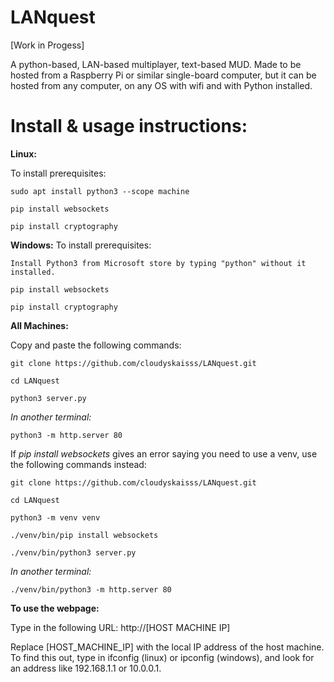 # LANquest
[Work in Progess]

A python-based, LAN-based multiplayer, text-based MUD. Made to be hosted from a Raspberry Pi or similar single-board computer, but it can be hosted from any computer, on any OS with wifi and with Python installed.

# Install & usage instructions:

**Linux:**

  To install prerequisites:
  
    sudo apt install python3 --scope machine

    pip install websockets

    pip install cryptography


**Windows:**
  To install prerequisites:

    Install Python3 from Microsoft store by typing "python" without it installed.

    pip install websockets

    pip install cryptography


**All Machines:**

  Copy and paste the following commands:
  
    git clone https://github.com/cloudyskaisss/LANquest.git
    
    cd LANquest

    python3 server.py

  _In another terminal:_

    python3 -m http.server 80


  If _pip install websockets_ gives an error saying you need to use a venv, use the following commands instead:
    
    git clone https://github.com/cloudyskaisss/LANquest.git
    
    cd LANquest

    python3 -m venv venv

    ./venv/bin/pip install websockets

    ./venv/bin/python3 server.py

  _In another terminal:_

    ./venv/bin/python3 -m http.server 80






**To use the webpage:**

  Type in the following URL: http://[HOST MACHINE IP]
    
  Replace [HOST_MACHINE_IP] with the local IP address of the host machine. To find this out, type in ifconfig (linux) or ipconfig (windows), and look for an address like 192.168.1.1 or 10.0.0.1.
